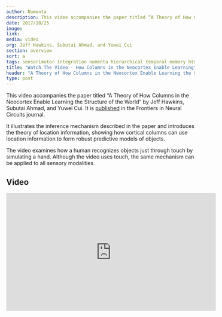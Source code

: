 ```yaml
---
author: Numenta
description: This video accompanies the paper titled “A Theory of How Columns in the Neocortex Enable Learning the Structure of the World” by Jeff Hawkins, Subutai Ahmad, and Yuwei Cui.
date: 2017/10/25
image:
link:
media: video
org: Jeff Hawkins, Subutai Ahmad, and Yuwei Cui
section: overview
sort: a
tags: sensorimotor integration numenta hierarchical temporal memory htm technology nupic
title: "Watch The Video - How Columns in the Neocortex Enable Learning"
header: "A Theory of How Columns in the Neocortex Enable Learning the Structure of the World"
type: post
---
```


This video accompanies the paper titled “A Theory of How Columns in the Neocortex Enable Learning the Structure of the World” by Jeff Hawkins, Subutai Ahmad, and Yuwei Cui. It is [published](https://doi.org/10.3389/fncir.2017.00081) in the Frontiers in Neural Circuits journal.

It illustrates the inference mechanism described in the paper and introduces the theory of location information, showing how cortical columns can use location information to form robust predictive models of objects.

The video examines how a human recognizes objects just through touch by simulating a hand. Although the video uses touch, the same mechanism can be applied to all sensory modalities.

## Video

<div class="video-container media-border">
  <iframe width="560" height="315" src="https://www.youtube.com/embed/BvJJn9VS4rk" frameborder="0" allowfullscreen></iframe>
</div>
